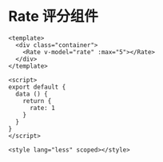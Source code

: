 # Rate 评分组件

<template>
  <div class="container">
      <Rate v-model="rate" :max="5"></Rate>
  </div>
</template>

```vue
<template>
  <div class="container">
    <Rate v-model="rate" :max="5"></Rate>
  </div>
</template>

<script>
export default {
  data () {
    return {
      rate: 1
    }
  }
}
</script>

<style lang="less" scoped></style>
```

<script>
export default {
  data () {
    return {
      rate: 1
    }
  }
}
</script>

<style lang="less" scoped>
.container {
  width: 200px
}
</style>
